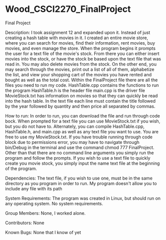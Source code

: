 # Wood_CSCI2270_FinalProject
Final Project

Description:  I took assignment 12 and expanded upon it.  Instead of just creating a hash table with movies in it.  I created an entire movie store, where you can search for movies, find their information, rent movies, buy movies, and even manage the store.  When the program begins it prompts the user for a text file of the movie's stock.  From there you can either insert movies into the stock, or have the stock be based upon the text file that was read in.  You may also delete movies from the stock.  On the other end, you may search through the movies, print out a list of all of them, alphabetize the list, and view your shopping cart of the movies you have rented and bought as well as the total cost.  Within the FinalProject file there are all the files you need to run my code.
HashTable.cpp contains the functions to run the program
HashTable.h is the header file
main.cpp is the driver file
MovieStock.txt has information on movies so that they can quickly be read into the hash table.  In the text file each line must contain the title followed by the year followed by quantity and then price all separated by commas.

How to run:  In order to run, you can download the file and run through code bock.  When prompted for a text file you can use MovieStock.txt if you wish, but you do not have to.  Alternately, you can compile HashTable.cpp, HashTable.h, and main.cpp as well as any text file you want to use.  You are free to use my MovieStock.txt.  If you have trouble running through code block due to permissions error, you may have to navigate through bin/Debug in the terminal and use the command chmod 777 FinalProject.  Other than that there are no command line arguments you simply run the program and follow the prompts.  If you wish to use a text file to quickly create you movie stock, you simply input the name text file at the beginning of the program.

Dependencies: The text file, if you wish to use one, must be in the same directory as you program in order to run.  My program doesn't allow you to include any file with its path

System Requirements:  The program was created in Linux, but should run on any operating system.  No system requirements.

Group Members: None, I worked alone.

Contributors: None

Known Bugs: None that I know of yet
